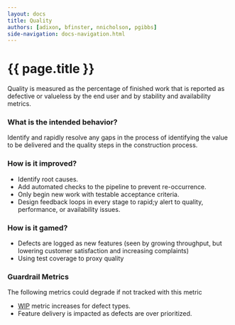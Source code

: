 ```yaml
---
layout: docs
title: Quality
authors: [adixon, bfinster, nnicholson, pgibbs]
side-navigation: docs-navigation.html
---
```


# {{ page.title }}

Quality is measured as the percentage of finished work that is reported as
defective or valueless by the end user and by stability and availability
metrics.

### What is the intended behavior?

Identify and rapidly resolve any gaps in the process of identifying the value to
be delivered and the quality steps in the construction process.

### How is it improved?

- Identify root causes.
- Add automated checks to the pipeline to prevent re-occurrence.
- Only begin new work with testable acceptance criteria.
- Design feedback loops in every stage to rapid;y alert to quality, performance,
  or availability issues.

### How is it gamed?

- Defects are logged as new features (seen by growing throughput, but lowering
  customer satisfaction and increasing complaints)
- Using test coverage to proxy quality

### Guardrail Metrics

The following metrics could degrade if not tracked with this metric

- [WIP](./work-in-progress.html) metric increases for defect types.
- Feature delivery is impacted as defects are over prioritized.
